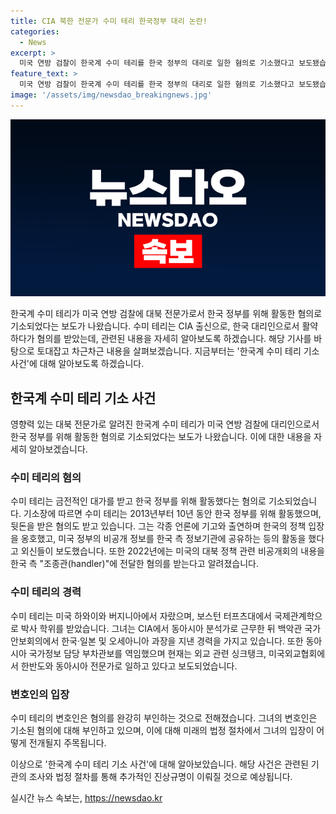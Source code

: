 ```yaml
---
title: CIA 북한 전문가 수미 테리 한국정부 대리 논란!
categories:
  - News
excerpt: >
  미국 연방 검찰이 한국계 수미 테리를 한국 정부의 대리로 일한 혐의로 기소했다고 보도됐습니다. 수미 테리는 루이뷔통 등 고가의 핸드백과 식사를 받고 한국 정부를 위해 활동했으며, 미국 정부의 비공개 정보를 한국 측에 전달한 혐의를 받았습니다. 또한, CIA 출신으로 현재는 외교 싱크탱크에서 일하고 있으며 혐의를 부인 중입니다.
feature_text: >
  미국 연방 검찰이 한국계 수미 테리를 한국 정부의 대리로 일한 혐의로 기소했다고 보도됐습니다. 수미 테리는 루이뷔통 등 고가의 핸드백과 식사를 받고 한국 정부를 위해 활동했으며, 미국 정부의 비공개 정보를 한국 측에 전달한 혐의를 받았습니다. 또한, CIA 출신으로 현재는 외교 싱크탱크에서 일하고 있으며 혐의를 부인 중입니다.
image: '/assets/img/newsdao_breakingnews.jpg'
---
```


<p><img src="/assets/img/newsdao_breakingnews.jpg" alt="flaretime 속보" /></p>

<p>한국계 수미 테리가 미국 연방 검찰에 대북 전문가로서 한국 정부를 위해 활동한 혐의로 기소되었다는 보도가 나왔습니다. 수미 테리는 CIA 출신으로, 한국 대리인으로서 활약하다가 혐의를 받았는데, 관련된 내용을 자세히 알아보도록 하겠습니다. 해당 기사를 바탕으로 토대잡고 차근차근 내용을 살펴보겠습니다. 지금부터는 '한국계 수미 테리 기소 사건'에 대해 알아보도록 하겠습니다. </p>

<h2 data-ke-size="size26">한국계 수미 테리 기소 사건</h2>

<p data-ke-size="size16">영향력 있는 대북 전문가로 알려진 한국계 수미 테리가 미국 연방 검찰에 대리인으로서 한국 정부를 위해 활동한 혐의로 기소되었다는 보도가 나왔습니다. 이에 대한 내용을 자세히 알아보겠습니다.</p>

<h3>수미 테리의 혐의</h3>

<p data-ke-size="size16">수미 테리는 금전적인 대가를 받고 한국 정부를 위해 활동했다는 혐의로 기소되었습니다. 기소장에 따르면 수미 테리는 2013년부터 10년 동안 한국 정부를 위해 활동했으며, 뒷돈을 받은 혐의도 받고 있습니다. 그는 각종 언론에 기고와 출연하며 한국의 정책 입장을 옹호했고, 미국 정부의 비공개 정보를 한국 측 정보기관에 공유하는 등의 활동을 했다고 외신들이 보도했습니다. 또한 2022년에는 미국의 대북 정책 관련 비공개회의 내용을 한국 측 "조종관(handler)"에 전달한 혐의를 받는다고 알려졌습니다.</p>

<h3>수미 테리의 경력</h3>

<p data-ke-size="size16">수미 테리는 미국 하와이와 버지니아에서 자랐으며, 보스턴 터프츠대에서 국제관계학으로 박사 학위를 받았습니다. 그녀는 CIA에서 동아시아 분석가로 근무한 뒤 백악관 국가안보회의에서 한국·일본 및 오세아니아 과장을 지낸 경력을 가지고 있습니다. 또한 동아시아 국가정보 담당 부차관보를 역임했으며 현재는 외교 관련 싱크탱크, 미국외교협회에서 한반도와 동아시아 전문가로 일하고 있다고 보도되었습니다.</p>

<h3>변호인의 입장</h3>

<p data-ke-size="size16">수미 테리의 변호인은 혐의를 완강히 부인하는 것으로 전해졌습니다. 그녀의 변호인은 기소된 혐의에 대해 부인하고 있으며, 이에 대해 미래의 법정 절차에서 그녀의 입장이 어떻게 전개될지 주목됩니다.</p>

<p>이상으로 '한국계 수미 테리 기소 사건'에 대해 알아보았습니다. 해당 사건은 관련된 기관의 조사와 법정 절차를 통해 추가적인 진상규명이 이뤄질 것으로 예상됩니다.</p>
실시간 뉴스 속보는, <a href="https://newsdao.kr" rel="dofollow">https://newsdao.kr</a>


